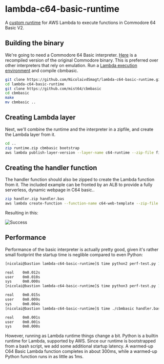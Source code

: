 # lambda-c64-basic-runtime
A [custom runtime](https://aws.amazon.com/about-aws/whats-new/2018/11/aws-lambda-now-supports-custom-runtimes-and-layers/)
for AWS Lambda to execute functions in Commodore 64 Basic V2.

## Building the binary

We're going to need a Commodore 64 Basic interpreter. [Here](https://github.com/mist64/cbmbasic) is a recompiled version of the original Commodore binary. This is preferred over other interpreters that rely on emulation. Run a [Lambda execution environment](https://docs.aws.amazon.com/lambda/latest/dg/current-supported-versions.html) and compile cbmbasic.

```sh
git clone https://github.com/NicolaivdSmagt/lambda-c64-basic-runtime.git
cd lambda-c64-basic-runtime
git clone https://github.com/mist64/cbmbasic
cd cbmbasic
make
mv cbmbasic ..
```
## Creating Lambda layer
Next, we'll combine the runtime and the interpreter in a zipfile, and create the Lambda layer from it.
```sh
cd ..
zip runtime.zip cbmbasic bootstrap
aws lambda publish-layer-version --layer-name c64-runtime --zip-file fileb://runtime.zip
```
## Creating the handler function
The handler function should also be zipped to create the Lambda function from it. The included example can be fronted by an ALB to provide a fully serverless, dynamic webpage in C64 basic..
```sh
zip handler.zip handler.bas
aws lambda create-function --function-name c64-web-template --zip-file fileb://handler.zip --handler handler.bas --runtime provided --role arn:aws:iam::123456789012:role/your-role-ARN-here --layers
```
Resulting in this:

![Success](https://nicolai-public.s3-eu-west-1.amazonaws.com/images/2BC6D4E6-B61A-4E8A-9C2E-B76B07FED283.png)
## Performance

Performance of the basic interpreter is actually pretty good, given it's rather small footprint the startup time is neglible compared to even Python:

```sh
[nicolai@bastion lambda-c64-basic-runtime]$ time python2 perf-test.py 1> /dev/null

real    0m0.012s
user    0m0.010s
sys     0m0.000s
[nicolai@bastion lambda-c64-basic-runtime]$ time python3 perf-test.py 1> /dev/null

real    0m0.015s
user    0m0.009s
sys     0m0.004s
[nicolai@bastion lambda-c64-basic-runtime]$ time ./cbmbasic handler.bas 1> /dev/null

real    0m0.001s
user    0m0.001s
sys     0m0.000s
```
However, running as Lambda runtime things change a bit. Python is a builtin runtime for Lambda, supported by AWS. Since our runtime is bootstrapped from a bash script, we add some additional startup latency. A warmed-up C64 Basic Lambda function completes in about 300ms, while a warmed-up Python function runs in as little as 1ms.
